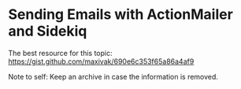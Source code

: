Sending Emails with ActionMailer and Sidekiq
================================================================================

The best resource for this topic:
https://gist.github.com/maxivak/690e6c353f65a86a4af9

Note to self: Keep an archive in case the information is removed.
